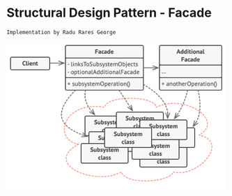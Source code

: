 # Structural Design Pattern - Facade

    Implementation by Radu Rares George

![Facade](resources/structure-facade.png)